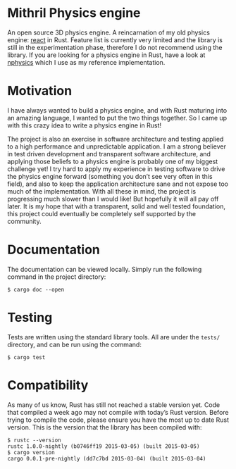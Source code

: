 # Mithril Physics engine

An open source 3D physics engine. A reincarnation of my old physics engine:
[react](https://github.com/yggie/react) in Rust. Feature list is currently very
limited and the library is still in the experimentation phase, therefore I do
not recommend using the library. If you are looking for a physics engine in
Rust, have a look at [nphysics](https://github.com/sebcrozet/nphysics) which I
use as my reference implementation.

# Motivation

I have always wanted to build a physics engine, and with Rust maturing into an
amazing language, I wanted to put the two things together. So I came up with
this crazy idea to write a physics engine in Rust!

The project is also an exercise in software architecture and testing applied to
a high performance and unpredictable application. I am a strong believer in
test driven development and transparent software architecture, and applying
those beliefs to a physics engine is probably one of my biggest challenge yet! I
try hard to apply my experience in testing software to drive the physics engine
forward (something you don’t see very often in this field), and also to keep the
application architecture sane and not expose too much of the implementation.
With all these in mind, the project is progressing much slower than I would
like! But hopefully it will all pay off later. It is my hope that with a
transparent, solid and well tested foundation, this project could eventually be
completely self supported by the community.

# Documentation

The documentation can be viewed locally. Simply run the following command in the
project directory:

```
$ cargo doc --open
```

# Testing

Tests are written using the standard library tools. All are under the `tests/`
directory, and can be run using the command:

```
$ cargo test
```

# Compatibility

As many of us know, Rust has still not reached a stable version yet. Code that
compiled a week ago may not compile with today’s Rust version. Before trying to
compile the code, please ensure you have the most up to date Rust version. This
is the version that the library has been compiled with:

```
$ rustc --version
rustc 1.0.0-nightly (b0746ff19 2015-03-05) (built 2015-03-05)
$ cargo version
cargo 0.0.1-pre-nightly (dd7c7bd 2015-03-04) (built 2015-03-04)
```
